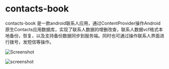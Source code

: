 contacts-book
=============

contacts-book 是一款android联系人应用，通过ContentProvider操作Android原生Contacts应用数据库，实现了联系人数据的增删改查，联系人数据vcf格式本地备份，恢复，以及支持备份数据同步到服务端。同时也可通过操作联系人界面进行拨号，发短信等操作。

![Screenshot](http://freshstu.qiniudn.com/Screenshot.jpg)

![screenshot](http://www.google.com.hk/images/nav_logo170_hr.png)

